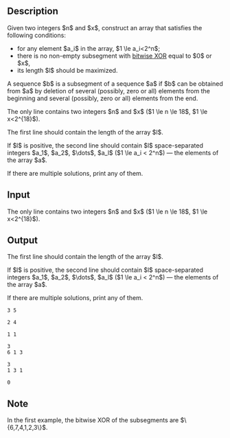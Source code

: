 ## Description

<div><p>Given two integers $n$ and $x$, construct an array that satisfies the following conditions: </p><ul> <li> for any element $a_i$ in the array, $1 \le a_i&lt;2^n$; </li><li> there is no <span class="tex-font-style-bf">non-empty</span> subsegment with <a href="https://en.wikipedia.org/wiki/Bitwise_operation#XOR">bitwise XOR</a> equal to $0$ or $x$, </li><li> its length $l$ should be maximized. </li></ul><p>A sequence $b$ is a subsegment of a sequence $a$ if $b$ can be obtained from $a$ by deletion of several (possibly, zero or all) elements from the beginning and several (possibly, zero or all) elements from the end.</p></div><div class="input-specification"><p>The only line contains two integers $n$ and $x$ ($1 \le n \le 18$, $1 \le x&lt;2^{18}$).</p></div><div class="output-specification"><p>The first line should contain the length of the array $l$.</p><p>If $l$ is positive, the second line should contain $l$ space-separated integers $a_1$, $a_2$, $\dots$, $a_l$ ($1 \le a_i &lt; 2^n$)&nbsp;— the elements of the array $a$.</p><p>If there are multiple solutions, print any of them.</p></div>

## Input

<p>The only line contains two integers $n$ and $x$ ($1 \le n \le 18$, $1 \le x&lt;2^{18}$).</p>

## Output

<p>The first line should contain the length of the array $l$.</p><p>If $l$ is positive, the second line should contain $l$ space-separated integers $a_1$, $a_2$, $\dots$, $a_l$ ($1 \le a_i &lt; 2^n$)&nbsp;— the elements of the array $a$.</p><p>If there are multiple solutions, print any of them.</p>





```input1
3 5
```




```input2
2 4
```




```input3
1 1
```




```output1
3
6 1 3
```




```output2
3
1 3 1
```




```output3
0
```



## Note

<p>In the first example, the bitwise XOR of the subsegments are $\{6,7,4,1,2,3\}$.</p>
